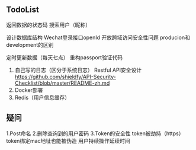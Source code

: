 ## TodoList
返回数据的状态码
搜索用户（昵称）

设计数据库结构
Wechat登录接口openId
开放跨域访问安全性问题
producion和development的区别

定时更新数据（每天七点）
重构passport验证代码
1. 自己写的日志（区分于系统日志）
Restful API安全设计 https://github.com/shieldfy/API-Security-Checklist/blob/master/README-zh.md
2. Docker部署
3. Redis（用户信息缓存）


## 疑问
1.Post命名
2.删除查询到的用户密码
3.Token的安全性
token被劫持（https）
token绑定mac地址也能被伪造
用户持续操作延续时间